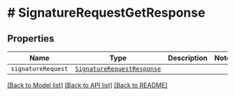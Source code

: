 # # SignatureRequestGetResponse



## Properties

Name | Type | Description | Notes
------------ | ------------- | ------------- | -------------
| `signatureRequest` | [```SignatureRequestResponse```](SignatureRequestResponse.md) |    |  |

[[Back to Model list]](../../README.md#models) [[Back to API list]](../../README.md#endpoints) [[Back to README]](../../README.md)
